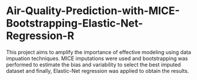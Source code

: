 # Air-Quality-Prediction-with-MICE-Bootstrapping-Elastic-Net-Regression-R

This project aims to amplify the importance of effective modeling using data impuation techniques. MICE imputations were used and bootstrapping was performed to estimate the bias and variability to select the best imputed dataset and finally, Elastic-Net regression was applied to obtain the results.
